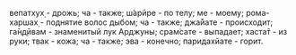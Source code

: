 вепатхух̣ - дрожь; ча - также; ш́арӣре - по телу; ме - моему; рома-харшах̣ - поднятие волос дыбом; ча - также; джа̄йате - происходит; га̄н̣д̣ӣвам - знаменитый лук Арджуны; срам̇сате - выпадает; хаста̄т - из руки; твак - кожа; ча - также; эва - конечно; паридахйате - горит.